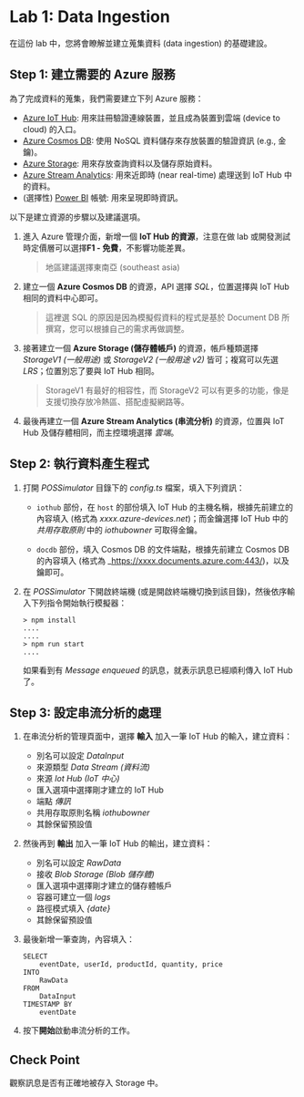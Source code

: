 # Lab 1: Data Ingestion

在這份 lab 中，您將會瞭解並建立蒐集資料 (data ingestion) 的基礎建設。

## Step 1: 建立需要的 Azure 服務

為了完成資料的蒐集，我們需要建立下列 Azure 服務：

  * [Azure IoT Hub](https://azure.microsoft.com/services/iot-hub/): 用來註冊驗證連線裝置，並且成為裝置到雲端 (device to cloud) 的入口。
  * [Azure Cosmos DB](https://azure.microsoft.com/services/cosmos-db/): 使用 NoSQL 資料儲存來存放裝置的驗證資訊 (e.g., 金鑰)。
  * [Azure Storage](https://azure.microsoft.com/services/storage/blobs/): 用來存放查詢資料以及儲存原始資料。
  * [Azure Stream Analytics](https://azure.microsoft.com/services/stream-analytics/): 用來近即時 (near real-time) 處理送到 IoT Hub 中的資料。
  * (選擇性) [Power BI](https://powerbi.microsoft.com/) 帳號: 用來呈現即時資訊。

以下是建立資源的步驟以及建議選項。

1. 進入 Azure 管理介面，新增一個 **IoT Hub 的資源**，注意在做 lab 或開發測試時定價層可以選擇**F1 - 免費**，不影響功能差異。

    > 地區建議選擇東南亞 (southeast asia)

2. 建立一個 **Azure Cosmos DB** 的資源，API 選擇 _SQL_，位置選擇與 IoT Hub 相同的資料中心即可。

    > 這裡選 SQL 的原因是因為模擬假資料的程式是基於 Document DB 所撰寫，您可以根據自己的需求再做調整。

3. 接著建立一個 **Azure Storage (儲存體帳戶)** 的資源，帳戶種類選擇 _StorageV1 (一般用途)_ 或 _StorageV2 (一般用途 v2)_ 皆可；複寫可以先選 _LRS_；位置別忘了要與 IoT Hub 相同。

    > StorageV1 有最好的相容性，而 StorageV2 可以有更多的功能，像是支援切換存放冷熱區、搭配虛擬網路等。

4. 最後再建立一個 **Azure Stream Analytics (串流分析)** 的資源，位置與 IoT Hub 及儲存體相同，而主控環境選擇 _雲端_。

## Step 2: 執行資料產生程式

1. 打開 _POSSimulator_ 目錄下的 _config.ts_ 檔案，填入下列資訊：

    * `iothub` 部份，在 `host` 的部份填入 IoT Hub 的主機名稱，根據先前建立的內容填入 (格式為 _xxxx.azure-devices.net_)；而金鑰選擇 IoT Hub 中的 _共用存取原則_ 中的 _iothubowner_ 可取得金鑰。

    * `docdb` 部份，填入 Cosmos DB 的文件端點，根據先前建立 Cosmos DB 的內容填入 (格式為 _https://xxxx.documents.azure.com:443/)，以及鑰即可。

2. 在 _POSSimulator_ 下開啟終端機 (或是開啟終端機切換到該目錄)，然後依序輸入下列指令開始執行模擬器：

    ```
    > npm install
    ....
    ....
    > npm run start
    ....
    ```
    
   如果看到有 _Message enqueued_ 的訊息，就表示訊息已經順利傳入 IoT Hub 了。

## Step 3: 設定串流分析的處理

1. 在串流分析的管理頁面中，選擇 **輸入** 加入一筆 IoT Hub 的輸入，建立資料：

    * 別名可以設定 _DataInput_ 
    * 來源類型 _Data Stream (資料流)_
    * 來源 _Iot Hub (IoT 中心)_
    * 匯入選項中選擇剛才建立的 IoT Hub
    * 端點 _傳訊_
    * 共用存取原則名稱 _iothubowner_
    * 其餘保留預設值

2. 然後再到 **輸出** 加入一筆 IoT Hub 的輸出，建立資料：

    * 別名可以設定 _RawData_
    * 接收 _Blob Storage (Blob 儲存體)_
    * 匯入選項中選擇剛才建立的儲存體帳戶
    * 容器可建立一個 _logs_
    * 路徑模式填入 _{date}_
    * 其餘保留預設值

3. 最後新增一筆查詢，內容填入：

    ```
    SELECT 
        eventDate, userId, productId, quantity, price 
    INTO
        RawData
    FROM 
        DataInput 
    TIMESTAMP BY 
        eventDate
    ```

4. 按下**開始**啟動串流分析的工作。


## Check Point

觀察訊息是否有正確地被存入 Storage 中。